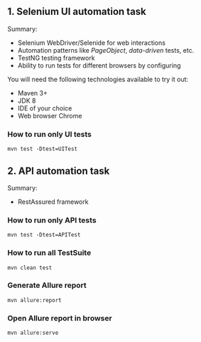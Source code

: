 ## 1. Selenium UI automation task
Summary:
- Selenium WebDriver/Selenide for web interactions
- Automation patterns like *PageObject*, *data-driven* tests, etc.
- TestNG testing framework
- Ability to run tests for different browsers by configuring

You will need the following technologies available to try it out:
* Maven 3+
* JDK 8
* IDE of your choice 
* Web browser Chrome

### How to run only UI tests
```mvn test -Dtest=UITest```

## 2. API automation task
   Summary:
- RestAssured framework

### How to run only API tests
```mvn test -Dtest=APITest```

### How to run all TestSuite

```mvn clean test```

### Generate Allure report 

```mvn allure:report```

### Open Allure report in browser

```mvn allure:serve```
